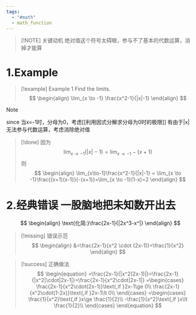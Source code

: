 ```yaml
---
tags:
  - "#math"
  - math_function
---
```


> [!NOTE] 关键动机
> 绝对值这个符号太碍眼，参与不了基本的代数运算，消掉才能算


# 1.Example

> [!example] Example 1
> Find the limits.
> $$
>\begin{align}
>\lim_{x \to -1} \frac{x^2-1}{|x|-1}
\end{align}
> $$

> [!NOTE]
> since 当x=-1时，分母为0，考虑[[利用因式分解求分母为0时的极限]]
> 有由于|x| 无法参与代数运算，考虑消除绝对值

> [!done]
> 因为
> $$
> 	\lim_{x \to -1}(|x|-1) = \lim_{x\to -1}-(x+1)
> $$
> 则
> $$
> \begin{align}
> \lim_{x\to-1}\frac{x^2-1}{|x|-1} = \lim_{x \to -1}\frac{(x+1)(x-1)}{-(x+1)}=\lim_{x \to -1}(1-x)=2
> \end{align}
> $$
> 

# 2.经典错误 一股脑地把未知数开出去

$$
\begin{align}
\text{化简:}\frac{2x-1}{|2x^3-x^|}
\end{align}
$$

> [!missing] 错误示范
> $$
\begin{align}
&=\frac{2x-1}{x^2 \cdot (2x-1)}=\frac{1}{x^2}
\end{align}
$$

> [!success] 正确做法
> $$
\begin{equation}
=\frac{2x-1}{|x^2(2x-1)|}=\frac{2x-1}{|x^2|\cdot|2x-1|}=\frac{2x-1}{x^2\cdot|2x-1|}
=\begin{cases} 
\frac{2x-1}{x^2\cdot(2x-1)}\text{,if }2x-1\ge 0\\
\frac{2x-1}{x^2\cdot(1-2x)}\text{,if }2x-1\lt 0\\
\end{cases}
=\begin{cases} 
\frac{1}{x^2}\text{,if }x\ge \frac{1}{2}\\
-\frac{1}{x^2}\text{,if }x\lt \frac{1}{2}\\
\end{cases}
\end{equation}
$$




